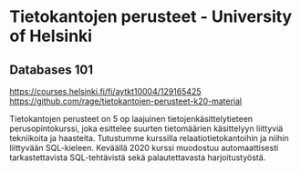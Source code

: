 # Tietokantojen perusteet - University of Helsinki
## Databases 101

https://courses.helsinki.fi/fi/aytkt10004/129165425
https://github.com/rage/tietokantojen-perusteet-k20-material

Tietokantojen perusteet on 5 op laajuinen tietojenkäsittelytieteen perusopintokurssi, joka esittelee suurten tietomäärien käsittelyyn liittyviä tekniikoita ja haasteita. Tutustumme kurssilla relaatiotietokantoihin ja niihin liittyvään SQL-kieleen.
Keväällä 2020 kurssi muodostuu automaattisesti tarkastettavista SQL-tehtävistä sekä palautettavasta harjoitustyöstä. 
